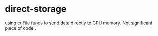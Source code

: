 # direct-storage

using cuFile funcs to send data directly to GPU memory. Not significant piece of code..

